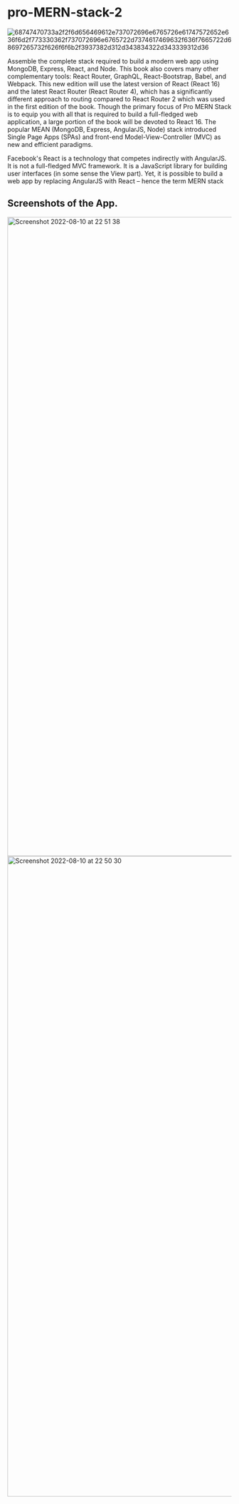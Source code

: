 # pro-MERN-stack-2

![68747470733a2f2f6d656469612e737072696e6765726e61747572652e636f6d2f773330362f737072696e6765722d7374617469632f636f7665722d68697265732f626f6f6b2f3937382d312d343834322d343339312d36](https://user-images.githubusercontent.com/73651340/160793114-4d870a87-a74b-46e4-ae5f-db7e19b0f968.jpeg)

Assemble the complete stack required to build a modern web app using MongoDB, Express, React, and Node. This book also covers many other complementary tools: React Router, GraphQL, React-Bootstrap, Babel, and Webpack. This new edition will use the latest version of React (React 16) and the latest React Router (React Router 4), which has a significantly different approach to routing compared to React Router 2 which was used in the first edition of the book.
Though the primary focus of Pro MERN Stack is to equip you with all that is required to build a full-fledged web application, a large portion of the book will be devoted to React 16. The popular MEAN (MongoDB, Express, AngularJS, Node) stack introduced Single Page Apps (SPAs) and front-end Model-View-Controller (MVC) as new and efficient paradigms.

Facebook's React is a technology that competes indirectly with AngularJS. It is not a full-fledged MVC framework. It is a JavaScript library for building user interfaces (in some sense the View part). Yet, it is possible to build a web app by replacing AngularJS with React – hence the term MERN stack

## Screenshots of the App.
<img width="1434" alt="Screenshot 2022-08-10 at 22 51 38" src="https://user-images.githubusercontent.com/73651340/184027631-3c1ba881-149d-4983-95e4-64cc4e47a055.png">
<img width="1437" alt="Screenshot 2022-08-10 at 22 50 30" src="https://user-images.githubusercontent.com/73651340/184027656-7f43db73-0a55-4b57-8dfa-1c364f6d9c53.png">
